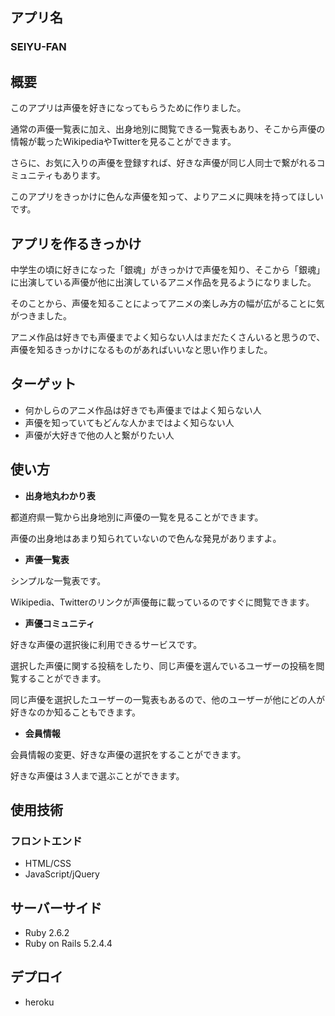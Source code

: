 ## アプリ名
### SEIYU-FAN

## 概要
このアプリは声優を好きになってもらうために作りました。

通常の声優一覧表に加え、出身地別に閲覧できる一覧表もあり、そこから声優の情報が載ったWikipediaやTwitterを見ることができます。

さらに、お気に入りの声優を登録すれば、好きな声優が同じ人同士で繋がれるコミュニティもあります。

このアプリをきっかけに色んな声優を知って、よりアニメに興味を持ってほしいです。

## アプリを作るきっかけ
中学生の頃に好きになった「銀魂」がきっかけで声優を知り、そこから「銀魂」に出演している声優が他に出演しているアニメ作品を見るようになりました。

そのことから、声優を知ることによってアニメの楽しみ方の幅が広がることに気がつきました。

アニメ作品は好きでも声優までよく知らない人はまだたくさんいると思うので、声優を知るきっかけになるものがあればいいなと思い作りました。

## ターゲット
- 何かしらのアニメ作品は好きでも声優まではよく知らない人
- 声優を知っていてもどんな人かまではよく知らない人
- 声優が大好きで他の人と繋がりたい人

## 使い方
- **出身地丸わかり表**

都道府県一覧から出身地別に声優の一覧を見ることができます。

声優の出身地はあまり知られていないので色んな発見がありますよ。

- **声優一覧表**

シンプルな一覧表です。

Wikipedia、Twitterのリンクが声優毎に載っているのですぐに閲覧できます。

- **声優コミュニティ**

好きな声優の選択後に利用できるサービスです。

選択した声優に関する投稿をしたり、同じ声優を選んでいるユーザーの投稿を閲覧することができます。

同じ声優を選択したユーザーの一覧表もあるので、他のユーザーが他にどの人が好きなのか知ることもできます。

- **会員情報**

会員情報の変更、好きな声優の選択をすることができます。

好きな声優は３人まで選ぶことができます。

## 使用技術
### フロントエンド
- HTML/CSS
- JavaScript/jQuery

## サーバーサイド
- Ruby 2.6.2
- Ruby on Rails 5.2.4.4

## デプロイ
- heroku
